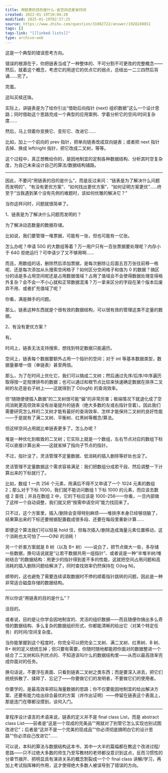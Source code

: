 ```yaml
---
title: 用链表的目的是什么-省空间还是省时间
created: 2022-01-19T10:04:20
modified: 2025-01-19T02:57:25
source: https://www.zhihu.com/question/31082722/answer/1928249851
tags: []
tags-link: "[[linked-lists]]"
type: archive-web
---
```


这是一个典型的错误思考方向。

错误的根源在于，你把链表当成了一种整体的、不可分割不可更改的完整概念——然后，就着这个概念，考虑它的用途它的优点它的弱点，总结出一二三四然后背诵……完了。

完蛋。

这叫买椟还珠。

实际上，讲链表是为了给你引出“借助后向指针 (next) 组织数据”这么一个设计思路；同时借助这个思路完成一个典型的应用案例、学着分析它的空间/时间复杂度……

然后，马上领着你变换它、变形它、改进它……

比如，加上一个前向的 prev 指针，把单向链表改成双向链表；或者把 next 指针去掉、换成 left/right 指针，把它改成二叉树，等等。

这个过程中，真正想教给你的，是因地制宜的定制各种数据结构、分析其时空复杂度，为自己未来设计自己的算法/数据结构铺路。

---

因此，不要问“用链表的目的是什么”，而是反过来问：“链表是为了解决什么问题而发明的”、“有没有更优方案”、“如何找出更优方案”、“如何证明方案更优”……终至于“当我遇到某个没有先例的难题时，该如何优雅的解决它？”

当你这样问时，问题就很简单了。

1、链表是为了解决什么问题而发明的？

为了解决动态数量的数据存储。

比如说，我们要管理一堆票据，可能有一张，但也可能有一亿张。

怎么办呢？申请 50G 的大数组等着？万一用户只有一百张票据要处理呢？内存小于 64G 拒绝运行？可申请少了又不够用啊……

而且，用数组的话，删除然后添加票据，是每次删除让后面五百万张往前移一格呢、还是每次添加从头搜索空闲格子？如何区分空闲格子和值为 0 的数据？搞区分的话是多占用空间呢还是占用数据值域？占用了值域会不会使得数据处理变得格外复杂？会不会一不小心就和正常数据混淆？万一拿来区分的字段在某个版本后废弃不用、或者扩充值域了呢？

你看，满是棘手的问题。

那么，链表这种东西就是个很有效的数据结构，可以很有效的管理这类不定量的数据。

2、有没有更优方案？

有。

时间上，链表无法支持搜索，想找到特定数据只能遍历。

空间上，链表每个数据要额外占用一个指针的空间；对于 int 等基本数据类型，数据量暴增一倍（单链表）甚至两倍。

那么，为了在时间上优化它，我们可以搞成二叉树；然后通过先序/后序/中序遍历取得按一定规律排布的数据；也可以通过和根节点比较来快速确定数据在排序二叉树的左还是右子树上——这就得到了 O(logN) 的查询效率。

但“随随便便插入数据”的二叉树很可能“偏”的非常厉害；极端情况下就退化成了空间消耗更高但效率没有丝毫提升的链表（绝大多数的左或右指针空着）。因此我们需要研究怎么样的二叉树才能有最好的查询效率、怎样才能保持二叉树的良好性能——于是就有了满二叉树、平衡树、红黑树等概念/算法。

但这样空间占用就比单链表更多了。怎么办呢？

堆是一种优化到极致的二叉树；它实际上就是一个数组，左右节点对应的数组下标可以直接计算出来——这就省掉了指向子节点的指针。

不过，指针没了，灵活管理不定量数据、低消耗的插入删除等好处也没了。

灵活管理不定量数据这个需求容易满足：我们把数组分成若干段、然后调整一下计算出来的下标就行了。

比如，数组 1 一共 256 个元素，用满后不得不又申请了一个 1024 元素的数组 2；那么对于下标 1000，我们就不能访问数组 1 下标 1000 的元素，而应该去数组 2 查找；并且在数组 2 中，它的下标应该是 1000-256——你看，一旦内部做了这样一个自动调整，我们就又把“按需申请空间”能力找回来了。

只不过，这个方案里，插入/删除会变得特别麻烦——堆排序本身已经够烧脑了，结果算出来的下标还要根据配置截成很多段、还要在每段里重新计算……

即便这个算法我们可以轻易 hold 住，但每次插入/删除造成海量元素位置移动，这个消耗也太可怕了——O(N) 的消耗！

另一个折衷方案就是 B 树（以及 B+ 树）——说白了，把节点做大一些，多存储一些数据，换句话说就是“让若干数据共用一组指针”、或者说是一种“半堆半树/堆树结合”的数据结构：用更少的指针得到差不多的性能，这就把空间占用问题和高消耗的插入删除问题给解决了，同时查找效率仍然保持在 O(log N)。

顺带的，这也避免了需要连续读取数据时不停的顺着指针跳转的问题，因此是一种非常适合磁盘存储的数据结构。

---

所以你说“用链表的目的是什么”？

没目的。

或者说，目的是让你学会因地制宜的、灵活的组织数据——而且随便你搞出多么奇怪的数据结构、多么复杂的数据组织形式，你都能清晰的给出它（对某个特定任务）的时间/空间复杂度。

当你能掌握到这个程度时，你完全可以把完全二叉树、满二叉树、红黑树、B 树、B+ 树的定义统统忘掉；但只要有需要，你随时随地都能把你面对的数据整进一个结合了二叉树和队列优点的、不知道该叫什么的数据结构里——从而以最高效率完成你面对的任务。

换句话说，不要浮在表面、只看到链表二叉树之类东西；而是要深入进去，把它们统统拆散了、揉碎了、忘记了——你要做它们的发明者，不要做它们的使用者。

你要学的，是最高效率把玩海量数据的思路；你不仅要能因地制宜的给出解决方案、还要有能力给出综合最优的方案（并作出证明）——停留在链表这个表面上，那是连门在哪都没摸到，谈何入门。

---

拿程序设计语言的术语来说，链表的定义并不是 final class List<T>，而是 abstract class List<T>——前者是“这是一个现成的完美品”“用就对了别管它怎么实现也别试图改进它”；后者是“这并不是一个完美的现成品”“你必须彻底搞明白它的设计思路”“你必须自己改进它”……

可以说，本科的算法与数据结构这本书，其中一大半的篇幅都在教这个改进过程/思路——只不过绝大多数的师生乃至写教材的老师都没意识到这点，反而习惯性的分章节摘开、把明显具有演进关系的概念割裂成一个个 final class 讲解/学习，再加上考试指挥棒的作用，这才使得绝大多数人被误导到了错误的方向。
